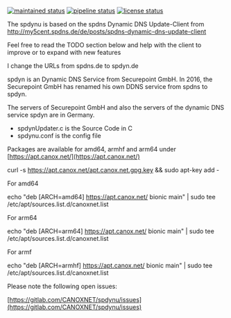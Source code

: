 [![maintained status](https://canox.net/wp-content/uploads/2018/07/maintained.svg)](https://gitlab.com/CANOXNET/spdyn-updater/commits/master)
[![pipeline status](https://gitlab.com/CANOXNET/spdyn-updater/badges/master/pipeline.svg)](https://gitlab.com/CANOXNET/spdyn-updater/commits/master)
[![license status](https://canox.net/wp-content/uploads/2018/07/license.svg)](https://gitlab.com/CANOXNET/spdynu/blob/master/LICENSE)

The spdynu is based on the spdns Dynamic DNS Update-Client from http://my5cent.spdns.de/de/posts/spdns-dynamic-dns-update-client

Feel free to read the TODO section below and help with the client to improve or to expand with 
new features

I change the URLs from spdns.de to spdyn.de

spdyn is an Dynamic DNS Service from Securepoint GmbH. In 2016, the Securepoint GmbH has renamed his own DDNS service from spdns to spdyn.

The servers of Securepoint GmbH and also the servers of the dynamic DNS service spdyn are in Germany.

 - spdynUpdater.c is the Source Code in C
 - spdynu.conf is the config file

Packages are available for amd64, armhf and arm64 under [https://apt.canox.net/](https://apt.canox.net/)

curl -s https://apt.canox.net/apt.canox.net.gpg.key && sudo apt-key add -

For amd64

echo "deb [ARCH=amd64] https://apt.canox.net/ bionic main" | sudo tee /etc/apt/sources.list.d/canoxnet.list

For arm64

echo "deb [ARCH=arm64] https://apt.canox.net/ bionic main" | sudo tee /etc/apt/sources.list.d/canoxnet.list

For armf

echo "deb [ARCH=armhf] https://apt.canox.net/ bionic main" | sudo tee /etc/apt/sources.list.d/canoxnet.list

Please note the following open issues:

[https://gitlab.com/CANOXNET/spdynu/issues](https://gitlab.com/CANOXNET/spdynu/issues)

